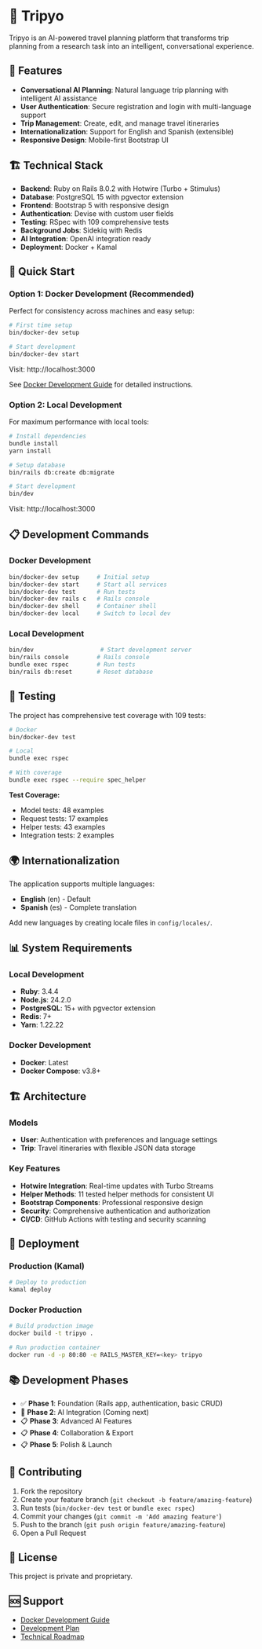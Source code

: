 # 🚀 Tripyo

Tripyo is an AI-powered travel planning platform that transforms trip planning from a research task into an intelligent, conversational experience.

## 🎯 Features

- **Conversational AI Planning**: Natural language trip planning with intelligent AI assistance
- **User Authentication**: Secure registration and login with multi-language support
- **Trip Management**: Create, edit, and manage travel itineraries
- **Internationalization**: Support for English and Spanish (extensible)
- **Responsive Design**: Mobile-first Bootstrap UI

## 🏗️ Technical Stack

- **Backend**: Ruby on Rails 8.0.2 with Hotwire (Turbo + Stimulus)
- **Database**: PostgreSQL 15 with pgvector extension
- **Frontend**: Bootstrap 5 with responsive design
- **Authentication**: Devise with custom user fields
- **Testing**: RSpec with 109 comprehensive tests
- **Background Jobs**: Sidekiq with Redis
- **AI Integration**: OpenAI integration ready
- **Deployment**: Docker + Kamal

## 🚀 Quick Start

### Option 1: Docker Development (Recommended)

Perfect for consistency across machines and easy setup:

```bash
# First time setup
bin/docker-dev setup

# Start development
bin/docker-dev start
```

Visit: http://localhost:3000

See [Docker Development Guide](DOCKER_DEVELOPMENT.md) for detailed instructions.

### Option 2: Local Development

For maximum performance with local tools:

```bash
# Install dependencies
bundle install
yarn install

# Setup database
bin/rails db:create db:migrate

# Start development
bin/dev
```

Visit: http://localhost:3000

## 📋 Development Commands

### Docker Development

```bash
bin/docker-dev setup     # Initial setup
bin/docker-dev start     # Start all services
bin/docker-dev test      # Run tests
bin/docker-dev rails c   # Rails console
bin/docker-dev shell     # Container shell
bin/docker-dev local     # Switch to local dev
```

### Local Development

```bash
bin/dev                   # Start development server
bin/rails console        # Rails console
bundle exec rspec        # Run tests
bin/rails db:reset       # Reset database
```

## 🧪 Testing

The project has comprehensive test coverage with 109 tests:

```bash
# Docker
bin/docker-dev test

# Local
bundle exec rspec

# With coverage
bundle exec rspec --require spec_helper
```

**Test Coverage:**
- Model tests: 48 examples
- Request tests: 17 examples
- Helper tests: 43 examples
- Integration tests: 2 examples

## 🌍 Internationalization

The application supports multiple languages:

- **English** (en) - Default
- **Spanish** (es) - Complete translation

Add new languages by creating locale files in `config/locales/`.

## 📊 System Requirements

### Local Development

- **Ruby**: 3.4.4
- **Node.js**: 24.2.0
- **PostgreSQL**: 15+ with pgvector extension
- **Redis**: 7+
- **Yarn**: 1.22.22

### Docker Development

- **Docker**: Latest
- **Docker Compose**: v3.8+

## 🏗️ Architecture

### Models

- **User**: Authentication with preferences and language settings
- **Trip**: Travel itineraries with flexible JSON data storage

### Key Features

- **Hotwire Integration**: Real-time updates with Turbo Streams
- **Helper Methods**: 11 tested helper methods for consistent UI
- **Bootstrap Components**: Professional responsive design
- **Security**: Comprehensive authentication and authorization
- **CI/CD**: GitHub Actions with testing and security scanning

## 🚀 Deployment

### Production (Kamal)

```bash
# Deploy to production
kamal deploy
```

### Docker Production

```bash
# Build production image
docker build -t tripyo .

# Run production container
docker run -d -p 80:80 -e RAILS_MASTER_KEY=<key> tripyo
```

## 📚 Development Phases

- ✅ **Phase 1**: Foundation (Rails app, authentication, basic CRUD)
- 🔄 **Phase 2**: AI Integration (Coming next)
- 📋 **Phase 3**: Advanced AI Features
- 📋 **Phase 4**: Collaboration & Export
- 📋 **Phase 5**: Polish & Launch

## 🤝 Contributing

1. Fork the repository
2. Create your feature branch (`git checkout -b feature/amazing-feature`)
3. Run tests (`bin/docker-dev test` or `bundle exec rspec`)
4. Commit your changes (`git commit -m 'Add amazing feature'`)
5. Push to the branch (`git push origin feature/amazing-feature`)
6. Open a Pull Request

## 📝 License

This project is private and proprietary.

## 🆘 Support

- [Docker Development Guide](DOCKER_DEVELOPMENT.md)
- [Development Plan](tripyo_development_plan.md)
- [Technical Roadmap](tripyo_technical_roadmap.md)
